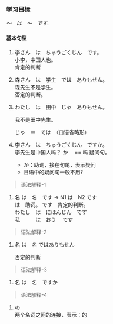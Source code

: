 ### 学习目标
*〜　は　〜　です.*
#### 基本句型
1. 李さん　は　ちゅうごくじん　です。  
   小李，中国人也。  
   肯定的判断

2. 森さん　は　学生　では　ありもせん。  
   森先生不是学生。  
   否定的判断。

3. わたし　は　田中　じゃ　ありもせん。
   
   我不是田中先生。
   
   じゃ　＝　では　（口语省略形）
4. 李さん　は　ちゅうごくじん　ですか。  
   李先生是中国人吗？
   か　 == 吗
   疑问句。  
     * か：助词，接在句尾，表示疑问
     * 日语中的疑问句一般不用?


> 语法解释-1
1. 名 は　名　です  -> N1 は　N2 です  
   は　助词。  です　肯定的判断。  
   わたし　は　にほんじん　です  
   私　　　は　おう　     です

> 语法解释-2
1. 名 は　名 ではありもせん
   
   否定的判断

> 语法解释-3
1. 名 は　名　ですか
> 语法解释-4　　
1. の  
   两个名词之间的连接，表示：的